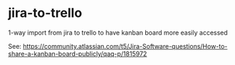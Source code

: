 # jira-to-trello
1-way import from jira to trello to have kanban board more easily accessed

See: https://community.atlassian.com/t5/Jira-Software-questions/How-to-share-a-kanban-board-publicly/qaq-p/1815972
